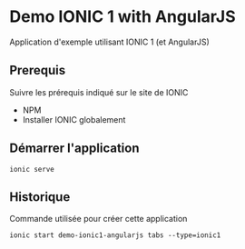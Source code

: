 # Demo IONIC 1 with AngularJS

Application d'exemple utilisant IONIC 1 (et AngularJS)

## Prerequis

Suivre les prérequis indiqué sur le site de IONIC

* NPM
* Installer IONIC globalement

## Démarrer l'application

    ionic serve

## Historique

Commande utilisée pour créer cette application

    ionic start demo-ionic1-angularjs tabs --type=ionic1